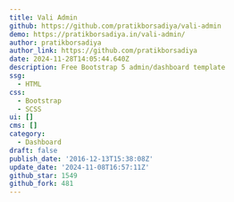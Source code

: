 ```yaml
---
title: Vali Admin
github: https://github.com/pratikborsadiya/vali-admin
demo: https://pratikborsadiya.in/vali-admin/
author: pratikborsadiya
author_link: https://github.com/pratikborsadiya
date: 2024-11-28T14:05:44.640Z
description: Free Bootstrap 5 admin/dashboard template
ssg:
  - HTML
css:
  - Bootstrap
  - SCSS
ui: []
cms: []
category:
  - Dashboard
draft: false
publish_date: '2016-12-13T15:38:08Z'
update_date: '2024-11-08T16:57:11Z'
github_star: 1549
github_fork: 481
---
```

